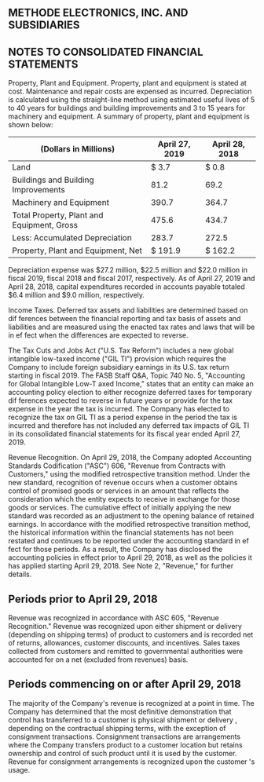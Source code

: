 ## METHODE ELECTRONICS, INC. AND SUBSIDIARIES

## NOTES TO CONSOLIDATED FINANCIAL STATEMENTS

Property, Plant and Equipment. Property, plant and equipment is stated at cost. Maintenance and repair costs are expensed as incurred. Depreciation is calculated using the straight-line method using estimated useful lives of 5 to 40 years for buildings and building improvements and 3 to 15 years for machinery and equipment. A summary of property, plant and equipment is shown below:

| (Dollars in Millions)                      | April 27, 2019   | April 28, 2018   |
|--------------------------------------------|------------------|------------------|
| Land                                       | $ 3.7            | $ 0.8            |
| Buildings and Building Improvements        | 81.2             | 69.2             |
| Machinery and Equipment                    | 390.7            | 364.7            |
| Total Property, Plant and Equipment, Gross | 475.6            | 434.7            |
| Less: Accumulated Depreciation             | 283.7            | 272.5            |
| Property, Plant and Equipment, Net         | $ 191.9          | $ 162.2          |

Depreciation expense was $27.2 million, $22.5 million and $22.0 million in fiscal 2019, fiscal 2018 and fiscal 2017, respectively. As of April 27, 2019 and April 28, 2018, capital expenditures recorded in accounts payable totaled $6.4 million and $9.0 million, respectively.

Income Taxes. Deferred tax assets and liabilities are determined based on dif ferences between the financial reporting and tax basis of assets and liabilities and are measured using the enacted tax rates and laws that will be in ef fect when the differences are expected to reverse.

The Tax Cuts and Jobs Act ("U.S. Tax Reform") includes a new global intangible low-taxed income ("GIL TI") provision which requires the Company to include foreign subsidiary earnings in its U.S. tax return starting in fiscal 2019. The FASB Staff Q&A, Topic 740 No. 5, "Accounting for Global Intangible Low-T axed Income," states that an entity can make an accounting policy election to either recognize deferred taxes for temporary dif ferences expected to reverse in future years or provide for the tax expense in the year the tax is incurred. The Company has elected to recognize the tax on GIL TI as a period expense in the period the tax is incurred and therefore has not included any deferred tax impacts of GIL TI in its consolidated financial statements for its fiscal year ended April 27, 2019.

Revenue Recognition. On April 29, 2018, the Company adopted Accounting Standards Codification ("ASC") 606, "Revenue from Contracts with Customers," using the modified retrospective transition method. Under the new standard, recognition of revenue occurs when a customer obtains control of promised goods or services in an amount that reflects the consideration which the entity expects to receive in exchange for those goods or services. The cumulative effect of initially applying the new standard was recorded as an adjustment to the opening balance of retained earnings. In accordance with the modified retrospective transition method, the historical information within the financial statements has not been restated and continues to be reported under the accounting standard in ef fect for those periods. As a result, the Company has disclosed the accounting policies in effect prior to April 29, 2018, as well as the policies it has applied starting April 29, 2018. See Note 2, "Revenue," for further details.

## Periods prior to April 29, 2018

Revenue was recognized in accordance with ASC 605, "Revenue Recognition." Revenue was recognized upon either shipment or delivery (depending on shipping terms) of product to customers and is recorded net of returns, allowances, customer discounts, and incentives. Sales taxes collected from customers and remitted to governmental authorities were accounted for on a net (excluded from revenues) basis.

## Periods commencing on or after April 29, 2018

The majority of the Company's revenue is recognized at a point in time. The Company has determined that the most definitive demonstration that control has transferred to a customer is physical shipment or delivery , depending on the contractual shipping terms, with the exception of consignment transactions. Consignment transactions are arrangements where the Company transfers product to a customer location but retains ownership and control of such product until it is used by the customer. Revenue for consignment arrangements is recognized upon the customer 's usage.